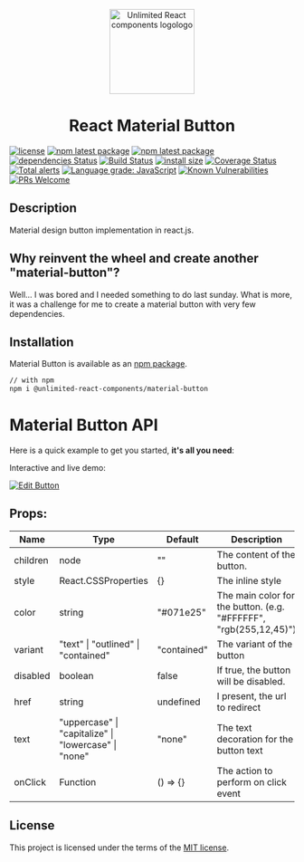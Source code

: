 <p align="center">
<img align="center" height="150" src="https://user-images.githubusercontent.com/43678736/118854376-49f1f480-b89a-11eb-91f6-a0f59c30c6c4.png" alt="Unlimited React components logologo">

<h1 align="center">  React Material Button</h1>
</p>

[![license](https://img.shields.io/badge/license-MIT-blue.svg)](https://github.com/JinSSJ3/react-drop-zone-responsive/blob/HEAD/LICENSE)
[![npm latest package](https://img.shields.io/npm/v/@unlimited-react-components/material-button.svg?logo=npm&logoColor=fff&label=NPM+package&color=limegreen)](https://www.npmjs.com/package/@unlimited-react-components/material-button)
[![npm latest package](https://img.shields.io/badge/npm%40LTS-1.0.5-magenta)](https://www.npmjs.com/package/@unlimited-react-components/material-button)
[![dependencies Status](https://status.david-dm.org/gh/unlimited-react-components/material-button.svg)](https://david-dm.org/unlimited-react-components/material-button)
[![Build Status](https://www.travis-ci.com/unlimited-react-components/material-button.svg?branch=master)](https://www.travis-ci.com/unlimited-react-components/material-button)
[![install size](https://packagephobia.com/badge?p=@unlimited-react-components/material-button)](https://packagephobia.com/result?p=@unlimited-react-components/material-button)
[![Coverage Status](https://coveralls.io/repos/github/unlimited-react-components/material-button/badge.svg?branch=master)](https://coveralls.io/github/unlimited-react-components/material-button?branch=master)
[![Total alerts](https://img.shields.io/lgtm/alerts/g/unlimited-react-components/material-button.svg?logo=lgtm&logoWidth=18)](https://lgtm.com/projects/g/unlimited-react-components/material-button/alerts/)
[![Language grade: JavaScript](https://img.shields.io/lgtm/grade/javascript/g/unlimited-react-components/material-button.svg?logo=lgtm&logoWidth=18)](https://lgtm.com/projects/g/unlimited-react-components/material-button/context:javascript)
[![Known Vulnerabilities](https://snyk.io/test/github/unlimited-react-components/material-button/badge.svg)](https://snyk.io/test/github/unlimited-react-components/material-button)
[![PRs Welcome](https://img.shields.io/badge/PRs-welcome-brightgreen.svg?style=flat-square)](http://makeapullrequest.com)

## Description

Material design button implementation in react.js.

## Why reinvent the wheel and create another "material-button"?

Well... I was bored and I needed something to do last sunday.
What is more, it was a challenge for me to create a material button with very few dependencies.

## Installation

Material Button is available as an [npm package](https://www.npmjs.com/package/@unlimited-react-components/material-button).

```sh
// with npm
npm i @unlimited-react-components/material-button
```

# Material Button API

Here is a quick example to get you started, **it's all you need**:

Interactive and live demo:

[![Edit Button](https://codesandbox.io/static/img/play-codesandbox.svg)](https://codesandbox.io/s/material-button-06eif)

## Props:

| Name     | Type                                                 | Default     | Description                                                       |
| -------- | ---------------------------------------------------- | ----------- | ----------------------------------------------------------------- |
| children | node                                                 | ""          | The content of the button.                                        |
| style    | React.CSSProperties                                  | {}          | The inline style                                                  |
| color    | string                                               | "#071e25"   | The main color for the button. (e.g. "#FFFFFF", "rgb(255,12,45)") |
| variant  | "text" \| "outlined" \| "contained"                  | "contained" | The variant of the button                                         |
| disabled | boolean                                              | false       | If true, the button will be disabled.                             |
| href     | string                                               | undefined   | I present, the url to redirect                                    |
| text     | "uppercase" \| "capitalize" \| "lowercase" \| "none" | "none"      | The text decoration for the button text                           |
| onClick  | Function                                             | () => {}    | The action to perform on click event                              |

## License

This project is licensed under the terms of the
[MIT license](/LICENSE).
